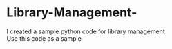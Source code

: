 # Library-Management-
I created a sample python code for library management <br>
Use this code as a sample 
